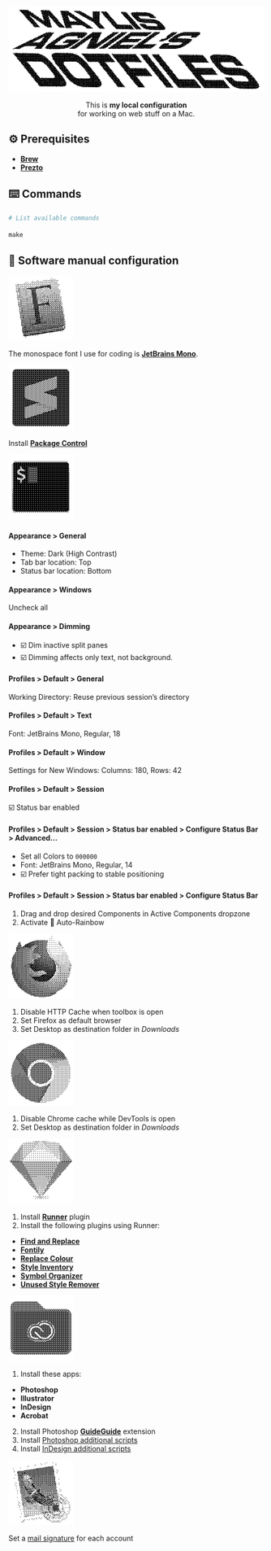 <p align="center">
  <img src="documentation-images/README-header.gif" alt="">
</p>

<p align="center">This is <strong>my local configuration</strong><br>for working on web stuff on a Mac.</p>

## ⚙️ Prerequisites
- [**Brew**](https://brew.sh)
- [**Prezto**](https://github.com/sorin-ionescu/prezto)

## ⌨️ Commands
```makefile
# List available commands

make
```

## 🔧 Software manual configuration

![](documentation-images/font-book.gif)

The monospace font I use for coding is [**JetBrains Mono**](https://www.jetbrains.com/lp/mono/).

![](documentation-images/sublime-text.gif)

Install [**Package Control**](https://packagecontrol.io/installation)

![](documentation-images/iterm.gif)

#### Appearance > General
- Theme: Dark (High Contrast)
- Tab bar location: Top
- Status bar location: Bottom

#### Appearance > Windows
Uncheck all

#### Appearance > Dimming
- ☑️ Dim inactive split panes
- ☑️ Dimming affects only text, not background.

#### Profiles > Default > General
Working Directory: Reuse previous session’s directory

#### Profiles > Default > Text
Font: JetBrains Mono, Regular, 18

#### Profiles > Default > Window
Settings for New Windows: Columns: 180, Rows: 42

#### Profiles > Default > Session
☑️ Status bar enabled

#### Profiles > Default > Session > Status bar enabled > Configure Status Bar > Advanced…
- Set all Colors to `000000`
- Font: JetBrains Mono, Regular, 14
- ☑️ Prefer tight packing to stable positioning

#### Profiles > Default > Session > Status bar enabled > Configure Status Bar
1. Drag and drop desired Components in Active Components dropzone
2. Activate 🌈 Auto-Rainbow

![](documentation-images/firefox.gif)

1. Disable HTTP Cache when toolbox is open
2. Set Firefox as default browser
3. Set Desktop as destination folder in *Downloads*

![](documentation-images/google-chrome.gif)

1. Disable Chrome cache while DevTools is open
2. Set Desktop as destination folder in *Downloads*

![](documentation-images/sketch.gif)

1. Install [**Runner**](https://sketchrunner.com) plugin
2. Install the following plugins using Runner:
  - [**Find and Replace**](https://github.com/thierryc/Sketch-Find-And-Replace)
  - [**Fontily**](https://github.com/partyka1/Fontily)
  - [**Replace Colour**](https://github.com/lewishowles/sketch-replace-colour)
  - [**Style Inventory**](https://github.com/getflourish/Sketch-Style-Inventory)
  - [**Symbol Organizer**](https://github.com/sonburn/symbol-organizer)
  - [**Unused Style Remover**](https://github.com/sonburn/unused-style-remover)

![](documentation-images/adobe-creative-cloud.gif)

1. Install these apps:
  - **Photoshop**
  - **Illustrator**
  - **InDesign**
  - **Acrobat**
2. Install Photoshop [**GuideGuide**](https://guideguide.me/documentation/) extension
3. Install [Photoshop additional scripts](adobe-creative-cloud/photoshop)
4. Install [InDesign additional scripts](adobe-creative-cloud/indesign)

![](documentation-images/mail.gif)

Set a [mail signature](https://github.com/wearemd/wearemd_mail_signatures) for each account
